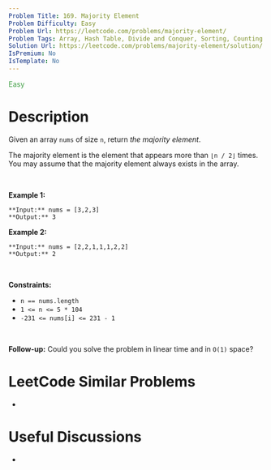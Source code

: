 ```yaml
---
Problem Title: 169. Majority Element
Problem Difficulty: Easy
Problem Url: https://leetcode.com/problems/majority-element/
Problem Tags: Array, Hash Table, Divide and Conquer, Sorting, Counting
Solution Url: https://leetcode.com/problems/majority-element/solution/
IsPremium: No
IsTemplate: No
---
```


<span style="color: rgb(67, 160, 71);">Easy</span>

# Description

Given an array `nums` of size `n`, return *the majority element*.


The majority element is the element that appears more than `⌊n / 2⌋` times. You may assume that the majority element always exists in the array.


 


**Example 1:**



```
**Input:** nums = [3,2,3]
**Output:** 3

```
**Example 2:**



```
**Input:** nums = [2,2,1,1,1,2,2]
**Output:** 2

```

 


**Constraints:**


* `n == nums.length`
* `1 <= n <= 5 * 104`
* `-231 <= nums[i] <= 231 - 1`


 


**Follow-up:** Could you solve the problem in linear time and in `O(1)` space?

# LeetCode Similar Problems

- []()

# Useful Discussions

- []()
